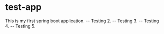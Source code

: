# test-app
This is my first spring boot application.
-- Testing 2.
-- Testing 3.
-- Testing 4.
-- Testing 5.

